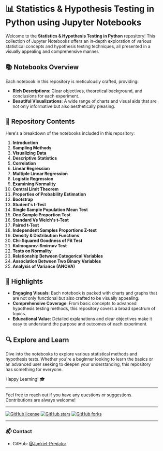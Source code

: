 # 📊 Statistics & Hypothesis Testing in Python using Jupyter Notebooks

Welcome to the **Statistics & Hypothesis Testing in Python** repository! This collection of Jupyter Notebooks offers an in-depth exploration of various statistical concepts and hypothesis testing techniques, all presented in a visually appealing and comprehensive manner.

## 📚 Notebooks Overview

Each notebook in this repository is meticulously crafted, providing:
- **Rich Descriptions**: Clear objectives, theoretical background, and conclusions for each experiment.
- **Beautiful Visualizations**: A wide range of charts and visual aids that are not only informative but also aesthetically pleasing.

## 📁 Repository Contents

Here's a breakdown of the notebooks included in this repository:

1. **Introduction**
2. **Sampling Methods**
3. **Visualizing Data**
4. **Descriptive Statistics**
5. **Correlation**
6. **Linear Regression**
7. **Multiple Linear Regression**
8. **Logistic Regression**
9. **Examining Normality**
10. **Central Limit Theorem**
11. **Properties of Probability Estimation**
12. **Bootstrap**
13. **Student's t-Test**
14. **Single Sample Population Mean Test**
15. **One Sample Proportion Test**
16. **Standard Vs Welch's t-Test**
17. **Paired t-Test**
18. **Independent Samples Proportions Z-test**
19. **Density & Distribution Functions**
20. **Chi-Squared Goodness of Fit Test**
21. **Kolmogorov-Smirnov Test**
22. **Tests on Normality**
23. **Relationship Between Categorical Variables**
24. **Association Between Two Binary Variables**
25. **Analysis of Variance (ANOVA)**

## 🌟 Highlights

- **Engaging Visuals**: Each notebook is packed with charts and graphs that are not only functional but also crafted to be visually appealing.
- **Comprehensive Coverage**: From basic concepts to advanced hypothesis testing methods, this repository covers a broad spectrum of topics.
- **Educational Value**: Detailed explanations and clear objectives make it easy to understand the purpose and outcomes of each experiment.

## 🔍 Explore and Learn

Dive into the notebooks to explore various statistical methods and hypothesis tests. Whether you're a beginner looking to learn the basics or an advanced user seeking to deepen your understanding, this repository has something for everyone.

Happy Learning! 🎓

---

Feel free to reach out if you have any questions or suggestions. Contributions are always welcome!

---

[![GitHub license](https://img.shields.io/github/license/Jankiel-Predator/Statistics)](https://github.com/Jankiel-Predator/Statistics/blob/main/LICENSE)
[![GitHub stars](https://img.shields.io/github/stars/Jankiel-Predator/Statistics)](https://github.com/Jankiel-Predator/Statistics/stargazers)
[![GitHub forks](https://img.shields.io/github/forks/Jankiel-Predator/Statistics)](https://github.com/Jankiel-Predator/Statistics/network)

---

### 📬 Contact

- GitHub: [@Jankiel-Predator](https://github.com/Jankiel-Predator)
